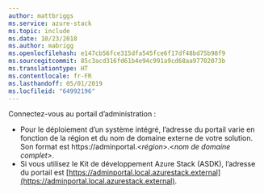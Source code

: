 ```yaml
---
author: mattbriggs
ms.service: azure-stack
ms.topic: include
ms.date: 10/23/2018
ms.author: mabrigg
ms.openlocfilehash: e147cb56fce315dfa545fce6f17df48bd75b98f9
ms.sourcegitcommit: 85c3acd316fd61b4e94c991a9cd68aa97702073b
ms.translationtype: HT
ms.contentlocale: fr-FR
ms.lasthandoff: 05/01/2019
ms.locfileid: "64992196"
---
```

Connectez-vous au portail d’administration :
- Pour le déploiement d’un système intégré, l’adresse du portail varie en fonction de la région et du nom de domaine externe de votre solution. Son format est https://adminportal.&lt;*région*&gt;.&lt;*nom de domaine complet*&gt;.
- Si vous utilisez le Kit de développement Azure Stack (ASDK), l’adresse du portail est [https://adminportal.local.azurestack.external](https://adminportal.local.azurestack.external).
